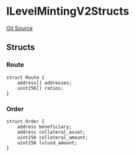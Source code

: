 # ILevelMintingV2Structs
[Git Source](https://github.com/Level-Money/contracts/blob/cdcafc63c9abdb8c667176cf6dd45d63276ad690/src/v2/interfaces/level/ILevelMintingV2.sol)


## Structs
### Route

```solidity
struct Route {
    address[] addresses;
    uint256[] ratios;
}
```

### Order

```solidity
struct Order {
    address beneficiary;
    address collateral_asset;
    uint256 collateral_amount;
    uint256 lvlusd_amount;
}
```

